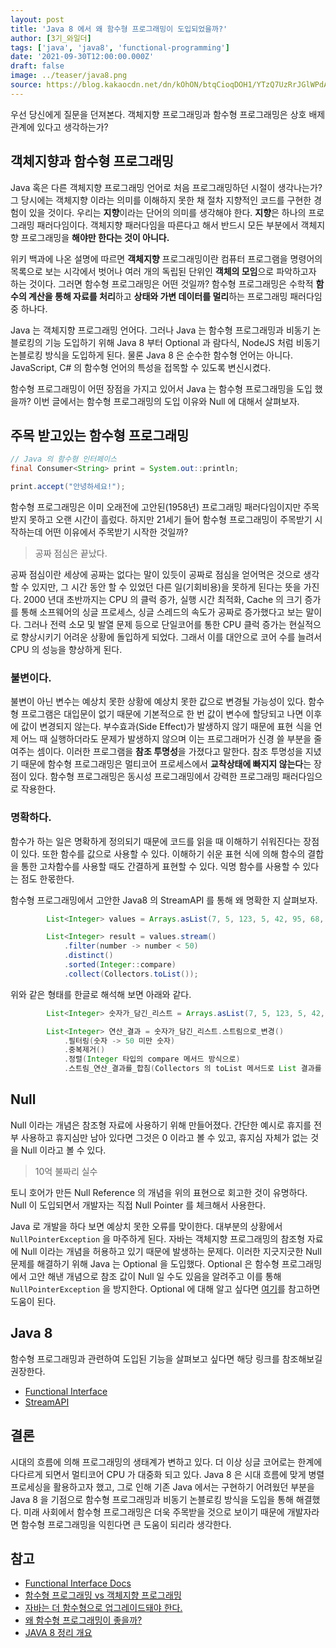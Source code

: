```yaml
---
layout: post
title: 'Java 8 에서 왜 함수형 프로그래밍이 도입되었을까?'
author: [3기_와일더]
tags: ['java', 'java8', 'functional-programming']
date: '2021-09-30T12:00:00.000Z'
draft: false
image: ../teaser/java8.png
source: https://blog.kakaocdn.net/dn/kOhON/btqCioqDOH1/YTzQ7UzRrJGlWPdAYKdnkK/img.png
---
```


우선 당신에게 질문을 던져본다. 객체지향 프로그래밍과 함수형 프로그래밍은 상호 배제 관계에 있다고 생각하는가?

## 객체지향과 함수형 프로그래밍

Java 혹은 다른 객체지향 프로그래밍 언어로 처음 프로그래밍하던 시절이 생각나는가? 그 당시에는 객체지향 이라는 의미를 이해하지 못한 채 절차 지향적인 코드를 구현한 경험이 있을 것이다. 우리는 <b>지향</b>이라는 단어의 의미를 생각해야 한다. <b>지향</b>은 하나의 프로그래밍 패러다임이다. 객체지향 패러다임을 따른다고 해서 반드시 모든 부분에서 객체지향 프로그래밍을 <b>해야만 한다는 것이 아니다.</b>

위키 백과에 나온 설명에 따르면 <b>객체지향</b> 프로그래밍이란 컴퓨터 프로그램을 명령어의 목록으로 보는 시각에서 벗어나 여러 개의 독립된 단위인 <b>객체의 모임</b>으로 파악하고자 하는 것이다. 그러면 함수형 프로그래밍은 어떤 것일까? 함수형 프로그래밍은 수학적 <b>함수의 계산을 통해 자료를 처리</b>하고 <b>상태와 가변 데이터를 멀리</b>하는 프로그래밍 패러다임 중 하나다.

Java 는 객체지향 프로그래밍 언어다. 그러나 Java 는 함수형 프로그래밍과 비동기 논블로킹의 기능 도입하기 위해 Java 8 부터 Optional 과 람다식, NodeJS 처럼 비동기 논블로킹 방식을 도입하게 된다. 물론 Java 8 은 순수한 함수형 언어는 아니다. JavaScript, C# 의 함수형 언어의 특성을 접목할 수 있도록 변신시켰다.

함수형 프로그래밍이 어떤 장점을 가지고 있어서 Java 는 함수형 프로그래밍을 도입 했을까? 이번 글에서는 함수형 프로그래밍의 도입 이유와 Null 에 대해서 살펴보자.

## 주목 받고있는 함수형 프로그래밍

```java
// Java 의 함수형 인터페이스
final Consumer<String> print = System.out::println;

print.accept("안녕하세요!");
```

함수형 프로그래밍은 이미 오래전에 고안된(1958년) 프로그래밍 패러다임이지만 주목받지 못하고 오랜 시간이 흘렀다. 하지만 21세기 들어 함수형 프로그래밍이 주목받기 시작하는데 어떤 이유에서 주목받기 시작한 것일까?

> 공짜 점심은 끝났다.

공짜 점심이란 세상에 공짜는 없다는 말이 있듯이 공짜로 점심을 얻어먹은 것으로 생각할 수 있지만, 그 시간 동안 할 수 있었던 다른 일(기회비용)을 못하게 된다는 뜻을 가진다. 2000 년대 초반까지는 CPU 의 클럭 증가, 실행 시간 최적화, Cache 의 크기 증가를 통해 소프웨어의 싱글 프로세스, 싱글 스레드의 속도가 공짜로 증가했다고 보는 말이다. 그러나 전력 소모 및 발열 문제 등으로 단일코어를 통한 CPU 클럭 증가는 현실적으로 향상시키기 어려운 상황에 돌입하게 되었다. 그래서 이를 대안으로 코어 수를 늘려서 CPU 의 성능을 향상하게 된다.

### 불변이다.

불변이 아닌 변수는 예상치 못한 상황에 예상치 못한 값으로 변경될 가능성이 있다. 함수형 프로그램은 대입문이 없기 때문에 기본적으로 한 번 값이 변수에 할당되고 나면 이후에 값이 변경되지 않는다. 부수효과(Side Effect)가 발생하지 않기 때문에 표현 식을 언제 어느 때 실행하더라도 문제가 발생하지 않으며 이는 프로그래머가 신경 쓸 부분을 줄여주는 셈이다. 이러한 프로그램을 <b>참조 투명성</b>을 가졌다고 말한다. 참조 투명성을 지녔기 때문에  함수형 프로그래밍은 멀티코어 프로세스에서 <b>교착상태에 빠지지 않는다</b>는 장점이 있다. 함수형 프로그래밍은 동시성 프로그래밍에서 강력한 프로그래밍 패러다임으로 작용한다.

### 명확하다.

함수가 하는 일은 명확하게 정의되기 때문에 코드를 읽을 때 이해하기 쉬워진다는 장점이 있다. 또한 함수를 값으로 사용할 수 있다. 이해하기 쉬운 표현 식에 의해 함수의 결합을 통한 고차함수를 사용할 때도 간결하게 표현할 수 있다. 익명 함수를 사용할 수 있다는 점도 한몫한다.

함수형 프로그래밍에서 고안한 Java8 의 StreamAPI 를 통해 왜 명확한 지 살펴보자.

```java
        List<Integer> values = Arrays.asList(7, 5, 123, 5, 42, 95, 68, 30, 42);

        List<Integer> result = values.stream()
            .filter(number -> number < 50)
            .distinct()
            .sorted(Integer::compare)
            .collect(Collectors.toList());
```

위와 같은 형태를 한글로 해석해 보면 아래와 같다.

```java
        List<Integer> 숫자가_담긴_리스트 = Arrays.asList(7, 5, 123, 5, 42, 95, 68, 30, 42);

        List<Integer> 연산_결과 = 숫자가_담긴_리스트.스트림으로_변경()
            .필터링(숫자 -> 50 미만 숫자)
            .중복제거()
            .정렬(Integer 타입의 compare 메서드 방식으로)
            .스트림_연산_결과를_합침(Collectors 의 toList 메서드로 List 결과를 반환);
```


## Null

Null 이라는 개념은 참조형 자료에 사용하기 위해 만들어졌다. 간단한 예시로 휴지를 전부 사용하고 휴지심만 남아 있다면 그것은 0 이라고 볼 수 있고, 휴지심 자체가 없는 것을 Null 이라고 볼 수 있다.

> 10억 불짜리 실수

토니 호어가 만든 Null Reference 의 개념을 위의 표현으로 회고한 것이 유명하다. Null 이 도입되면서 개발자는 직접 Null Pointer 를 체크해서 사용한다.

Java 로 개발을 하다 보면 예상치 못한 오류를 맞이한다. 대부분의 상황에서 `NullPointerException` 을 마주하게 된다. 자바는 객체지향 프로그래밍의 참조형 자료에 Null 이라는 개념을 허용하고 있기 때문에 발생하는 문제다. 이러한 지긋지긋한 Null 문제를 해결하기 위해 Java 는 Optional 을 도입했다. Optional 은 함수형 프로그래밍에서 고안 해낸 개념으로 참조 값이 Null 일 수도 있음을 알려주고 이를 통해 `NullPointerException` 을 방지한다. Optional 에 대해 알고 싶다면 [여기](https://tecoble.techcourse.co.kr/post/2021-06-20-optional-vs-null/)를 참고하면 도움이 된다.


## Java 8

함수형 프로그래밍과 관련하여 도입된 기능을 살펴보고 싶다면 해당 링크를 참조해보길 권장한다.

- [Functional Interface](https://tecoble.techcourse.co.kr/post/2020-07-17-Functional-Interface/)
- [StreamAPI](https://tecoble.techcourse.co.kr/post/2021-05-23-stream-api-basic/)



## 결론

시대의 흐름에 의해 프로그래밍의 생태계가 변하고 있다. 더 이상 싱글 코어로는 한계에 다다르게 되면서 멀티코어 CPU 가 대중화 되고 있다. Java 8 은 시대 흐름에 맞게 병렬 프로세싱을 활용하고자 했고, 그로 인해 기존 Java 에서는 구현하기 어려웠던 부분을 Java 8 을 기점으로 함수형 프로그래밍과 비동기 논블로킹 방식을 도입을 통해 해결했다. 미래 사회에서 함수형 프로그래밍은 더욱 주목받을 것으로 보이기 때문에 개발자라면 함수형 프로그래밍을 익힌다면 큰 도움이 되리라 생각한다.



## 참고

- [Functional Interface Docs](https://docs.oracle.com/javase/8/docs/api/java/util/function/package-summary.html)
- [함수형 프로그래밍 vs 객체지향 프로그래밍](https://mangsby.com/blog/programming/fp-vs-oop/)
- [자바는 더 함수형으로 업그레이드돼야 한다.](https://zdnet.co.kr/view/?no=20170908145636)
- [왜 함수형 프로그래밍이 좋을까?](http://ruaa.me/why-functional-matters/)
- [JAVA 8 정리 개요](http://friday.fun25.co.kr/blog/?p=266)

